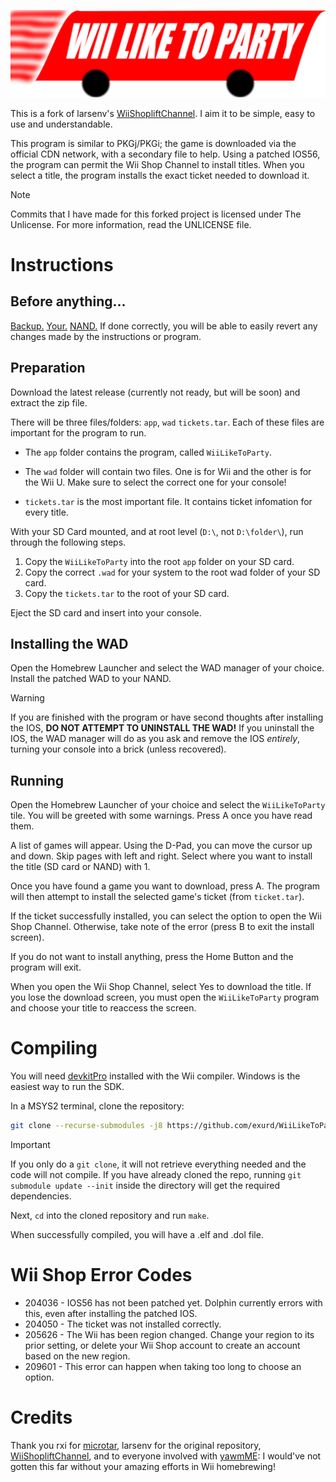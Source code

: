 ![Wii Like To Party](https://github.com/exurd/WiiLikeToParty/blob/main/assets/logo.png)

This is a fork of larsenv's [WiiShopliftChannel](https://github.com/larsenv/WiiShopliftChannel). I aim it to be simple, easy to use and understandable.

This program is similar to PKGj/PKGi; the game is downloaded via the official CDN network, with a secondary file to help. Using a patched IOS56, the program can permit the Wii Shop Channel to install titles. When you select a title, the program installs the exact ticket needed to download it.

>[!NOTE]
> Commits that I have made for this forked project is licensed under The Unlicense. For more information, read the UNLICENSE file.

# Instructions

## Before anything...
[Backup.](https://wii.hacks.guide/bootmii.html) [Your.](https://wii.hacks.guide/bootmii.html) [NAND.](https://wii.hacks.guide/bootmii.html) If done correctly, you will be able to easily revert any changes made by the instructions or program.

## Preparation
Download the latest release (currently not ready, but will be soon) and extract the zip file.

There will be three files/folders: `app`, `wad` `tickets.tar`. Each of these files are important for the program to run.

- The `app` folder contains the program, called `WiiLikeToParty`.

- The `wad` folder will contain two files. One is for Wii and the other is for the Wii U<!-- (or to nerds vWii)-->. Make sure to select the correct one for your console!

- `tickets.tar` is the most important file. It contains ticket infomation for every title.

With your SD Card mounted, and at root level (`D:\`, not `D:\folder\`), run through the following steps.

1. Copy the `WiiLikeToParty` into the root `app` folder on your SD card.
2. Copy the correct `.wad` for your system to the root wad folder of your SD card.
3. Copy the `tickets.tar` to the root of your SD card.

Eject the SD card and insert into your console.

## Installing the WAD

Open the Homebrew Launcher and select the WAD manager of your choice. Install the patched WAD to your NAND.

> [!WARNING]
> If you are finished with the program or have second thoughts after installing the IOS, **DO NOT ATTEMPT TO UNINSTALL THE WAD!** If you uninstall the IOS, the WAD manager will do as you ask and remove the IOS *entirely*, turning your console into a brick (unless recovered).

## Running

Open the Homebrew Launcher of your choice and select the `WiiLikeToParty` tile. You will be greeted with some warnings. Press A once you have read them.

A list of games will appear. Using the D-Pad, you can move the cursor up and down. Skip pages with left and right. Select where you want to install the title (SD card or NAND) with 1.

Once you have found a game you want to download, press A. The program will then attempt to install the selected game's ticket (from `ticket.tar`).

If the ticket successfully installed, you can select the option to open the Wii Shop Channel. Otherwise, take note of the error (press B to exit the install screen).

If you do not want to install anything, press the Home Button and the program will exit.

When you open the Wii Shop Channel, select Yes to download the title. If you lose the download screen, you must open the `WiiLikeToParty` program and choose your title to reaccess the screen.

# Compiling

You will need [devkitPro](https://devkitpro.org/) installed with the Wii compiler. Windows is the easiest way to run the SDK.

In a MSYS2 terminal, clone the repository:
```sh
git clone --recurse-submodules -j8 https://github.com/exurd/WiiLikeToParty.git
```

> [!IMPORTANT]
> If you only do a `git clone`, it will not retrieve everything needed and the code will not compile. If you have already cloned the repo, running `git submodule update --init` inside the directory will get the required dependencies.

Next, `cd` into the cloned repository and run `make`.

When successfully compiled, you will have a .elf and .dol file.

# Wii Shop Error Codes

- 204036 - IOS56 has not been patched yet. Dolphin currently errors with this, even after installing the patched IOS.
- 204050 - The ticket was not installed correctly.
- 205626 - The Wii has been region changed. Change your region to its prior setting, or delete your Wii Shop account to create an account based on the new region.
- 209601 - This error can happen when taking too long to choose an option.

<!-- Some titles are too large for the SD card, which can error out. -->

# Credits
Thank you rxi for [microtar](https://github.com/rxi/microtar), larsenv for the original repository, [WiiShopliftChannel](https://github.com/larsenv/WiiShopliftChannel), and to everyone involved with [yawmME](https://github.com/modmii/YAWM-ModMii-Edition): I would've not gotten this far without your amazing efforts in Wii homebrewing!
